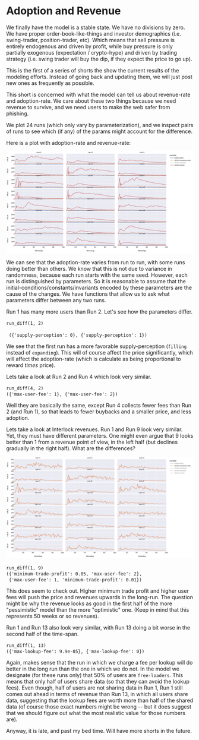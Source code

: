 # Adoption and Revenue

We finally have the model is a stable state. We have no divisions by zero. We have
proper order-book-like-things and investor demographics (i.e. swing-trader, position-trader, etc).
Which means that sell pressure is entirely endogenous and driven by profit, while buy
pressure is only partially exogenous (expectation / crypto-hype) and driven by trading
strategy (i.e. swing trader will buy the dip, if they expect the price to go up).

This is the first of a series of shorts the show the current results of the modeling efforts.
Instead  of going back and updating them, we will just post new ones as frequently as possible.

This short is concerned with what the model can tell us about revenue-rate and adoption-rate.
We care about these two things because we need revenue to survive, and we need users to make
the web safer from phishing.

We plot 24 runs (which only vary by parameterization), and we inspect pairs of runs
to see which (if any) of the params might account for the difference.

Here is a plot with adoption-rate and revenue-rate:

![](../../plots/newplot-6.png)

We can see that the adoption-rate varies from run to run, with some runs doing better than
others. We know that this is not due to variance in randomness, because each run starts
with the same seed. However, each run is distinguished by parameters. So it is reasonable to
assume that the initial-conditions/constants/invariants encoded by these parameters are the
cause of the changes. We have functions that allow us to ask what parameters differ between
any two runs.

Run 1 has many more users than Run 2. Let's see how the parameters differ.

```
run_diff(1, 2)

 ({'supply-perception': 0}, {'supply-perception': 1})
```

We see that the first run has a more favorable supply-perception (`filling` instead
of `expanding`). This will of course affect the price significantly, which will affect
the adoption-rate (which is calculate as being proportional to reward *times* price).


Lets take a look at Run 2 and Run 4 which look very similar.

```
run_diff(4, 2)
({'max-user-fee': 1}, {'max-user-fee': 2})
```

Well they are basically the same, except Run 4 collects fewer fees
than Run 2 (and Run 1), so that leads to fewer buybacks and a smaller price,
and less adoption.

Lets take a look at Interlock revenues. Run 1 and Run 9 look very similar.
Yet, they must have different parameters. One might even argue that 9 looks
better than 1 from a revenue point of view, in the left half (but declines
gradually in the right half). What are the differences?


![](../../plots/newplot-7.png)


```
run_diff(1, 9)
({'minimum-trade-profit': 0.05, 'max-user-fee': 2},
 {'max-user-fee': 1, 'minimum-trade-profit': 0.01})
```

This does seem to check out. Higher minimum trade profit and
higher user fees will push the price and revenues upwards
in the long-run. The question might be why the revenue looks as
good in the first half of the more "pessimistic" model than the
more "optimistic" one. (Keep in mind that this represents 50 weeks or
so revenues).

Run 1 and Run 13 also look very similar, with Run 13 doing a bit
worse in the second half of the time-span.

```
run_diff(1, 13)
({'max-lookup-fee': 9.9e-05}, {'max-lookup-fee': 0})
```

Again, makes sense that the run in which we charge a fee per lookup
will do better in the long run than the one in which we do not. In the
model we designate (for these runs only) that 50% of users are `free-loaders`.
This means that only half of users share data (so that they can avoid the lookup
fees). Even though, half of users are not sharing data in Run 1, Run 1 still
comes out ahead in terms of revenue than Run 13, in which all users share data,
suggesting that the lookup fees are worth more than half of the shared data (of
course those exact numbers might be wrong -- but it does suggest that we should
figure out what the most realistic value for those numbers are).

Anyway, it is late, and past my bed time. Will have more shorts in the future.
